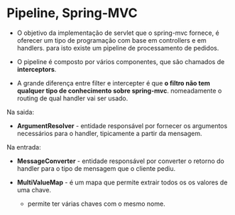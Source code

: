# Pipeline, Spring-MVC

- O objetivo da implementação de servlet que o spring-mvc fornece, é oferecer um tipo de programação com base em controllers e em handlers. para isto existe um pipeline de processamento de pedidos.
- O pipeline é composto por vários componentes, que são chamados de **interceptors**.

- A grande diferença entre filter e intercepter é que **o filtro não tem qualquer tipo de conhecimento sobre spring-mvc**. nomeadamente o routing de qual handler vai ser usado.

Na saida:

- **ArgumentResolver** - entidade responsável por fornecer os argumentos necessários para o handler, tipicamente a partir da mensagem.

Na entrada:

- **MessageConverter** - entidade responsável por converter o retorno do handler para o tipo de mensagem que o cliente pediu.

- **MultiValueMap** - é um mapa que permite extrair todos os os valores de uma chave.
  - permite ter várias chaves com o mesmo nome.
